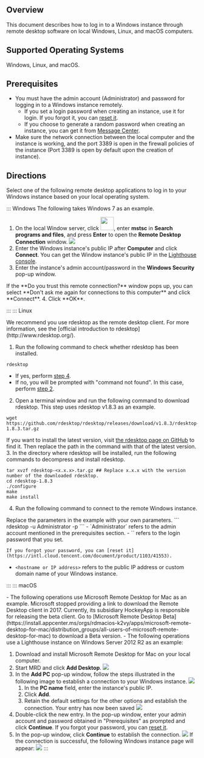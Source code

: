 ## Overview
This document describes how to log in to a Windows instance through remote desktop software on local Windows, Linux, and macOS computers.

## Supported Operating Systems
Windows, Linux, and macOS.

## Prerequisites

- You must have the admin account (Administrator) and password for logging in to a Windows instance remotely.
	- If you set a login password when creating an instance, use it for login. If you forgot it, you can [reset it](https://intl.cloud.tencent.com/document/product/1103/41553).
	- If you choose to generate a random password when creating an instance, you can get it from [Message Center](https://console.cloud.tencent.com/message).
- Make sure the network connection between the local computer and the instance is working, and the port 3389 is open in the firewall policies of the instance (Port 3389 is open by default upon the creation of instance).

## Directions
Select one of the following remote desktop applications to log in to your Windows instance based on your local operating system.

<dx-tabs>
::: Windows

<dx-alert infotype="explain" title="">
The following takes Windows 7 as an example.
</dx-alert>


1. On the local Window server, click <img src="https://main.qcloudimg.com/raw/370daffec54024ee262d1e5dbcd4bde2.png" style="margin: 0;width: 35px;">, enter **mstsc** in **Search programs and files**, and press **Enter** to open the **Remote Desktop Connection** window.
![](https://qcloudimg.tencent-cloud.cn/raw/942c8d417f971cd22f5574de8445521c.png)
2. Enter the Windows instance's public IP after **Computer** and click **Connect**.
You can get the Window instance's public IP in the [Lighthouse console](https://console.cloud.tencent.com/lighthouse/instance/index).
3. Enter the instance's admin account/password in the **Windows Security** pop-up window.
<dx-alert infotype="explain" title="">
If the **Do you trust this remote connection?** window pops up, you can select **Don't ask me again for connections to this computer** and click **Connect**.
</dx-alert>
4. Click **OK**.

:::
::: Linux


<dx-alert infotype="explain" title="">
We recommend you use rdesktop as the remote desktop client. For more information, see the [official introduction to rdesktop](http://www.rdesktop.org/).
</dx-alert>


1. Run the following command to check whether rdesktop has been installed.
```
rdesktop
```
   - If yes, perform [step 4](#step04).
   - If no, you will be prompted with "command not found". In this case, perform [step 2](#step02).
2. [](id:step02)Open a terminal window and run the following command to download rdesktop. This step uses rdesktop v1.8.3 as an example.
```
wget https://github.com/rdesktop/rdesktop/releases/download/v1.8.3/rdesktop-1.8.3.tar.gz
```
If you want to install the latest version, visit [the rdesktop page on GitHub](https://github.com/rdesktop/rdesktop/releases) to find it. Then replace the path in the command with that of the latest version.
3. In the directory where rdesktop will be installed, run the following commands to decompress and install rdesktop.
```
tar xvzf rdesktop-<x.x.x>.tar.gz ## Replace x.x.x with the version number of the downloaded rdesktop. 
cd rdesktop-1.8.3
./configure 
make 
make install
```
4. [](id:step04)Run the following command to connect to the remote Windows instance.
<dx-alert infotype="explain" title="">
Replace the parameters in the example with your own parameters.
</dx-alert>
```
rdesktop -u Administrator -p <your-password> <hostname or IP address>
```
   - `Administrator` refers to the admin account mentioned in the prerequisites section.
   - `<your-password>` refers to the login password that you set.

    If you forgot your password, you can [reset it](https://intl.cloud.tencent.com/document/product/1103/41553).
   - `<hostname or IP address>` refers to the public IP address or custom domain name of your Windows instance.


:::
::: macOS

<dx-alert infotype="explain" title="">
- The following operations use Microsoft Remote Desktop for Mac as an example. Microsoft stopped providing a link to download the Remote Desktop client in 2017. Currently, its subsidiary HockeyApp is responsible for releasing the beta client. Go to [Microsoft Remote Desktop Beta](https://install.appcenter.ms/orgs/rdmacios-k2vy/apps/microsoft-remote-desktop-for-mac/distribution_groups/all-users-of-microsoft-remote-desktop-for-mac) to download a Beta version.
- The following operations use a Lighthouse instance on Windows Server 2012 R2 as an example:
</dx-alert>


1. Download and install Microsoft Remote Desktop for Mac on your local computer.
2. Start MRD and click **Add Desktop**.
![](https://main.qcloudimg.com/raw/e69528d10e9a17dfa26119a090766c49.png)
3. In the **Add PC** pop-up window, follow the steps illustrated in the following image to establish a connection to your Windows instance.
  ![](https://main.qcloudimg.com/raw/d8e20278dd7c8aed487be2c43986f5e4.png)
    1. In the **PC name** field, enter the instance's public IP.
    2. Click **Add**.
    3. Retain the default settings for the other options and establish the connection.
    Your entry has now been saved
      ![](https://main.qcloudimg.com/raw/1c0eff28aa68a7f02e8f295917bb603b.png)
4. Double-click the new entry. In the pop-up window, enter your admin account and password obtained in "Prerequisites" as prompted and click **Continue**.
If you forgot your password, you can [reset it](https://intl.cloud.tencent.com/document/product/1103/41553).
5. In the pop-up window, click **Continue** to establish the connection.
![](https://main.qcloudimg.com/raw/61b3d9566365183fcc1d92c2f6bc2e7b.png)
If the connection is successful, the following Windows instance page will appear:
![](https://qcloudimg.tencent-cloud.cn/raw/09da9b26eb5ec4475ffe266e2761cf03.png)
:::
</dx-tabs>

